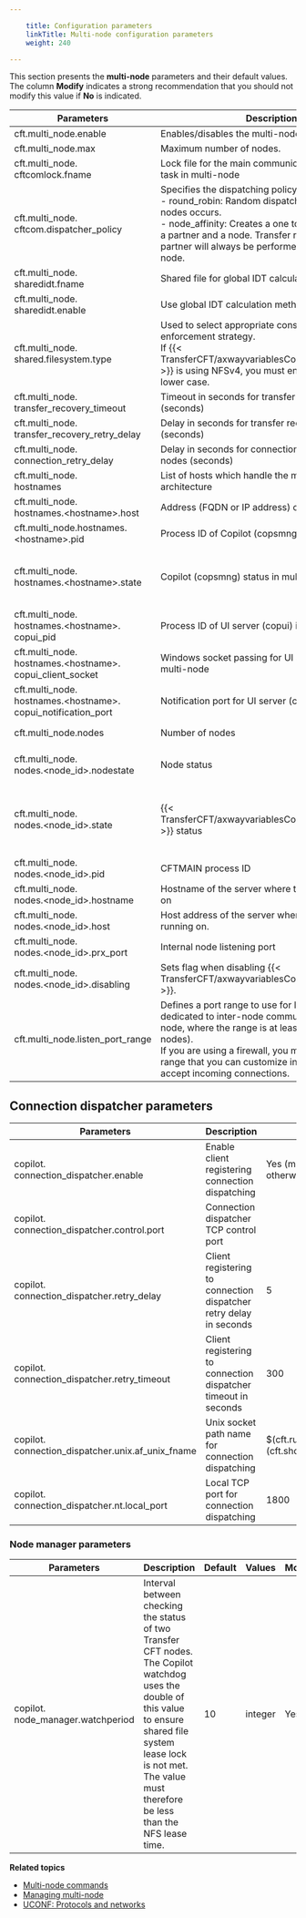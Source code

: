 ```yaml
---

    title: Configuration parameters
    linkTitle: Multi-node configuration parameters
    weight: 240

---
```

This section presents the **multi-node** parameters and their default values. The column <span class="bold_in_para">****Modify**** </span>indicates a strong recommendation that you should not modify this value if <span class="bold_in_para">****No**** </span>is indicated.


| Parameters | Description | Default | Values | Modify  |
| --- | --- | --- | --- | --- |
| cft.multi_node.enable | Enables/disables the multi-node feature. | No | Yes, No | Yes  |
| cft.multi_node.max | Maximum number of nodes. | 8 | integer from 0 to 8 | No  |
| cft.multi_node.<br /> cftcomlock.fname | Lock file for the main communication media file task in multi-node | $(cft.runtime_dir)/data/cftcom.lck | fname | Yes  |
| cft.multi_node.<br /> cftcom.dispatcher_policy  | Specifies the dispatching policy.<br/> - round_robin: Random dispatching across all nodes occurs.<br/> - node_affinity: Creates a one to one link between a partner and a node. Transfer requests for a given partner will always be performed by the same node. | round_robin  | round_robin,<br/> node_affinity | Yes  |
| cft.multi_node.<br /> sharedidt.fname | Shared file for global IDT calculation in multi-node | $(cft.runtime_dir)/data/cftsidt | fname | Yes  |
| cft.multi_node.<br /> sharedidt.enable | Use global IDT calculation method | No | Yes, No | Yes  |
| cft.multi_node.<br /> shared.filesystem.type | Used to select appropriate consistency enforcement strategy.<br/> If {{< TransferCFT/axwayvariablesComponentShortName  >}} is using NFSv4, you must enter the value <span ><code>nfs </code></span>in lower case. | unknown | unknown, posix, nfs, cifs | Yes  |
| cft.multi_node.<br /> transfer_recovery_timeout | Timeout in seconds for transfer recovery process (seconds) | 30 | integer | Yes  |
| cft.multi_node.<br /> transfer_recovery_retry_delay | Delay in seconds for transfer recovery retry (seconds) | 20 | integer | Yes  |
| cft.multi_node.<br /> connection_retry_delay | Delay in seconds for connection retry between nodes (seconds) | 10 | integer | Yes  |
| cft.multi_node.<br /> hostnames | List of hosts which handle the multi-node architecture |   | list | No  |
| cft.multi_node.<br /> hostnames.&lt;hostname&gt;.host | Address (FQDN or IP address) of the host |   | string | Yes  |
| cft.multi_node.hostnames.<br /> &lt;hostname&gt;.pid | Process ID of Copilot (copsmng) in multi-node |   |   | No  |
| cft.multi_node.<br /> hostnames.&lt;hostname&gt;.state | Copilot (copsmng) status in multi-node | STOPPED | INITIALIZING, STARTING, RUNNING, STOPPING, STOPPED, ERROR | No  |
| cft.multi_node.<br /> hostnames.&lt;hostname&gt;.<br /> copui_pid | Process ID of UI server (copui) in multi-node |   |   | No  |
| cft.multi_node.<br /> hostnames.&lt;hostname&gt;.<br /> copui_client_socket | Windows socket passing for UI server (copui) in multi-node |   | integer | No  |
| cft.multi_node.<br /> hostnames.&lt;hostname&gt;.<br /> copui_notification_port | Notification port for UI server (copui) in multi-node |   | integer | No  |
| cft.multi_node.nodes | Number of nodes | 2 | integer from 2 to $(cft.multi_node.max) | No  |
| cft.multi_node.<br /> nodes.&lt;node_id&gt;.nodestate | Node status | DISABLED | DISABLED,<br/> ENABLED_STOPPED,<br/> ENABLED_STARTED | No  |
| cft.multi_node.<br /> nodes.&lt;node_id&gt;.state | {{< TransferCFT/axwayvariablesComponentShortName  >}} status | STOPPED | INITIALIZING,<br/> STARTING, RUNNING, STOPPING, STOPPED,<br/> ERROR | No  |
| cft.multi_node.<br /> nodes.&lt;node_id&gt;.pid | CFTMAIN process ID |   | integer | No  |
| cft.multi_node.<br /> nodes.&lt;node_id&gt;.hostname | Hostname of the server where the node is running on |   | string | No  |
| cft.multi_node.<br /> nodes.&lt;node_id&gt;.host | Host address of the server where the node is running on. |   | string | No  |
| cft.multi_node.<br /> nodes.&lt;node_id&gt;.prx_port | Internal node listening port |   | integer | No  |
| cft.multi_node.<br /> nodes.&lt;node_id&gt;.disabling | Sets flag when disabling {{< TransferCFT/axwayvariablesComponentShortName  >}}. | No | Yes, No | No  |
| cft.multi_node.listen_port_range  | Defines a port range to use for listening points dedicated to inter-node communication in multi-node, where the range is at least 4 x (number of nodes).<br/> If you are using a firewall, you must use a port range that you can customize in your firewall to accept incoming connections. | NA<br/> (system value is used) |   |   |


## Connection dispatcher parameters


| Parameters | Description | Default | Values | Modify  |
| --- | --- | --- | --- | --- |
| copilot.<br /> connection_dispatcher.enable | Enable client registering connection dispatching | Yes (multi-node), No otherwise | Yes, No | Yes  |
| copilot.<br /> connection_dispatcher.control.port | Connection dispatcher TCP control port |   | integer | Yes  |
| copilot.<br /> connection_dispatcher.retry_delay | Client registering to connection dispatcher retry delay in seconds | 5 | integer | Yes  |
| copilot.<br /> connection_dispatcher.retry_timeout | Client registering to connection dispatcher timeout in seconds | 300 | integer | Yes  |
| copilot.<br /> connection_dispatcher.unix.af_unix_fname | Unix socket path name for connection dispatching | $(cft.runtime_dir)/run/S_$<br /> (cft.short_hostname)DISPATCH | fname | Yes  |
| copilot.<br /> connection_dispatcher.nt.local_port | Local TCP port for connection dispatching | 1800 | integer | Yes  |


### Node manager parameters


| Parameters | Description | Default | Values | Modify  |
| --- | --- | --- | --- | --- |
| copilot.<br /> node_manager.watchperiod | Interval between checking the status of two Transfer CFT nodes. The Copilot watchdog uses the double of this value to ensure shared file system lease lock is not met. The value must therefore be less than the NFS lease time. | 10 | integer | Yes  |


****Related topics****

- [Multi-node commands](../../../../about_multinode/multi_node_commands)
- [Managing multi-node]()
- [UCONF: Protocols and networks](../../../../admin_intro/uconf/uconf_protocols_and_networks)
